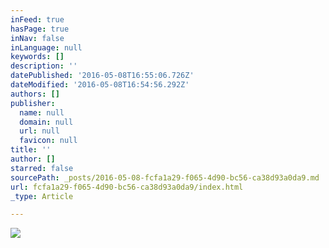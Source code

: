 ```yaml
---
inFeed: true
hasPage: true
inNav: false
inLanguage: null
keywords: []
description: ''
datePublished: '2016-05-08T16:55:06.726Z'
dateModified: '2016-05-08T16:54:56.292Z'
authors: []
publisher:
  name: null
  domain: null
  url: null
  favicon: null
title: ''
author: []
starred: false
sourcePath: _posts/2016-05-08-fcfa1a29-f065-4d90-bc56-ca38d93a0da9.md
url: fcfa1a29-f065-4d90-bc56-ca38d93a0da9/index.html
_type: Article

---
```

![](https://the-grid-user-content.s3-us-west-2.amazonaws.com/0a4f6bd1-b282-41b9-8830-be47771741f7.jpg)